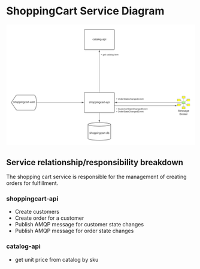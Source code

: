 # ShoppingCart Service Diagram

![Service Diagram](ServiceDiagram.png)

## Service relationship/responsibility breakdown

The shopping cart service is responsible for the management of creating orders for fulfillment.

### shoppingcart-api
* Create customers
* Create order for a customer
* Publish AMQP message for customer state changes
* Publish AMQP message for order state changes

### catalog-api

* get unit price from catalog by sku

